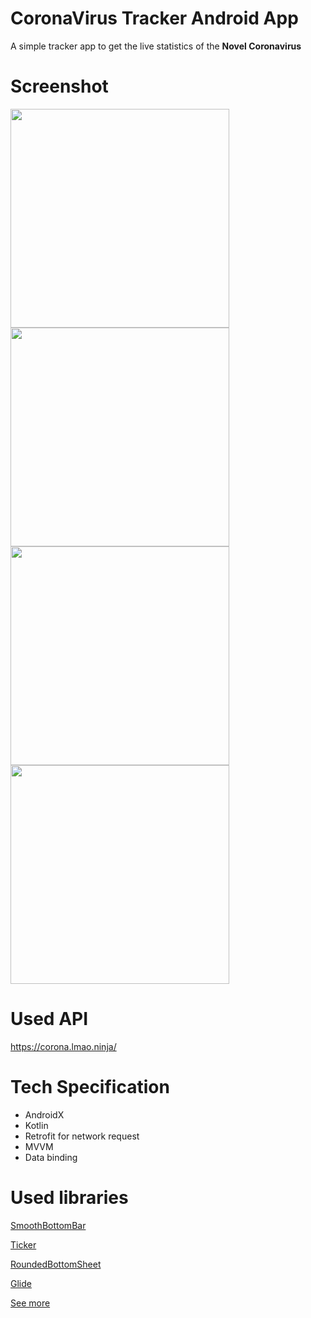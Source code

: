 # CoronaVirus Tracker Android App

A simple tracker app to get the live statistics of the **Novel Coronavirus**

# Screenshot 


<img src="https://i.imgur.com/fxI2qyB.jpg" height="350em"/> <img src="https://i.imgur.com/eLYAs67.jpg" height="350em"/> <img src="https://i.imgur.com/DW4IO6T.jpg" height="350em"/> <img src="https://i.imgur.com/yEq4SwA.jpg" height="350em"/>


# Used API  

https://corona.lmao.ninja/ 

#  Tech Specification
- AndroidX
- Kotlin
- Retrofit for network request
- MVVM
- Data binding

# Used libraries 

[SmoothBottomBar](https://github.com/ibrahimsn98/SmoothBottomBar)

[Ticker](https://github.com/robinhood/ticker)

[RoundedBottomSheet](https://github.com/Deishelon/RoundedBottomSheet)

[Glide](https://github.com/bumptech/glide/)

[See more](https://github.com/Mouadabdelghafouraitali/coronavirus_tracker_Kotlin/blob/master/app/build.gradle)
